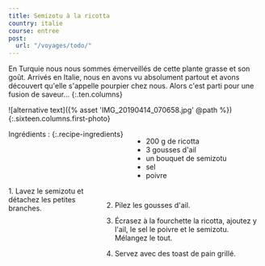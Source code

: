 ```yaml
---
title: Semizotu à la ricotta
country: italie
course: entree
post:
  url: "/voyages/todo/"
---
```


En Turquie nous nous sommes émerveillés de cette plante grasse et son goût.
Arrivés en Italie, nous en avons vu absolument partout et avons découvert qu'elle s'appelle pourpier chez nous.
Alors c'est parti pour une fusion de saveur...
{:.ten.columns}
<!--fin extrait-->

![alternative text]({% asset 'IMG_20190414_070658.jpg' @path %})
{:.sixteen.columns.first-photo}

<div class="four columns" markdown="1">
Ingrédients :
{:.recipe-ingredients}

- 200 g de ricotta
- 3 gousses d'ail
- un bouquet de semizotu
- sel
- poivre
</div>

<div class="ten columns" markdown="1">
1. Lavez le semizotu et détachez les petites branches.

2. Pilez les gousses d'ail.

3. Écrasez à la fourchette la ricotta, ajoutez y l'ail, le sel le poivre et le semizotu. Mélangez le tout.

4. Servez avec des toast de pain grillé.
</div>
